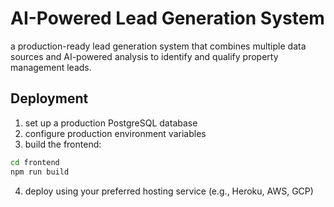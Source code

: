 # AI-Powered Lead Generation System

a production-ready lead generation system that combines multiple data sources and AI-powered analysis to identify and qualify property management leads.

## Deployment

1. set up a production PostgreSQL database
2. configure production environment variables
3. build the frontend:
```bash
cd frontend
npm run build
```
4. deploy using your preferred hosting service (e.g., Heroku, AWS, GCP)

